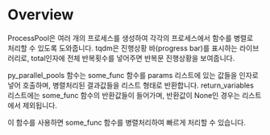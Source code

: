 # Overview

ProcessPool은 여러 개의 프로세스를 생성하여 각각의 프로세스에서 함수를 병렬로 처리할 수 있도록 도와줍니다. tqdm은 진행상황 바(progress bar)를 표시하는 라이브러리로, total인자에 전체 반복횟수를 넣어주면 반복문 진행상황을 보여줍니다.

py_parallel_pools 함수는 some_func 함수를 params 리스트에 있는 값들을 인자로 넣어 호출하며, 병렬처리된 결과값들을 리스트 형태로 반환합니다. return_variables 리스트에는 some_func 함수의 반환값들이 들어가며, 반환값이 None인 경우는 리스트에서 제외됩니다.

이 함수를 사용하면 some_func 함수를 병렬처리하여 빠르게 처리할 수 있습니다.
